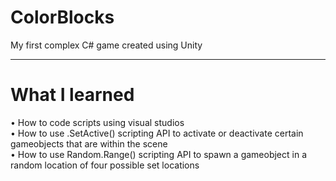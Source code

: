 # ColorBlocks
My first complex C# game created using Unity
<hr>
<h1>What I learned</h1>
• How to code scripts using visual studios<br>
• How to use .SetActive() scripting API to activate or deactivate certain gameobjects that are within the scene<br>
• How to use Random.Range() scripting API to spawn a gameobject in a random location of four possible set locations
